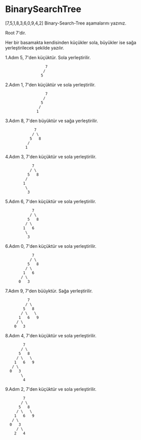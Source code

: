 # BinarySearchTree

[7,5,1,8,3,6,0,9,4,2] Binary-Search-Tree aşamalarını yazınız.

Root 7'dir.

Her bir basamakta kendisinden küçükler sola, büyükler ise sağa yerleştirilecek şekilde yazılır.

1.Adım
      5, 7'den küçüktür. Sola yerleştirilir.
      
                      7
                     /
                    5
                     
2.Adım
      1, 7'den küçüktür ve sola yerleştirilir.
              
                      7
                     /
                    5
                   /
                  1

3.Adım
      8, 7'den büyüktür ve sağa yerleştirilir.
      
                 7
                / \
               5   8
              /
             1
4.Adım
      3, 7'den küçüktür ve sola yerleştirilir.
      
                7
               / \
              5   8
             /
            1
             \
              3
5.Adım
      6, 7'den küçüktür ve sola yerleştirilir.
      
                7
               / \
              5   8
             / \
            1   6
             \
              3
6.Adım
      0, 7'den küçüktür ve sola yerleştirilir.
      
                7
               / \
              5   8
             / \
            1   6
           / \
          0   3
7.Adım
      9, 7'den büüyktür. Sağa yerleştirilir.
      
              7
             / \
            5   8
           / \   \
          1   6   9
         / \
        0   3
8.Adım
      4, 7'den küçüktür ve sola yerleştirilir.
      
            7
           / \
          5   8
         / \   \
        1   6   9
       / \
      0   3
           \
            4
9.Adım
      2, 7'den küçüktür ve sola yerleştirilir.
      
            7
           / \
          5   8
         / \   \
        1   6   9
       / \
      0   3
         / \
        2   4
